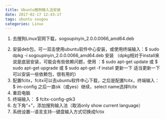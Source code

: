 ```yaml
---
title: Ubuntu搜狗输入法安装
date: 2017-02-17 12:43:17
tags: ubuntu sougou
categories: Linux
---
```

1. 去搜狗Linux官网下载，sogoupinyin_2.0.0.0066_amd64.deb
<!--more-->
2. 安装deb包，可一双击使用ubuntu软件中心安装，或使用终端输入：$ sudo dpkg -i sogoupinyin_2.0.0.0066_amd64.deb  安装
   （dpkg相对于install来说是底层安装，可能会有些依赖问题，使用 ：$ sudo apt-get update 或 $ sudo apt-get upgrade 或 $ sudo apt-get -f install 更新一下
       适当更新一下可以安装一些依赖包，很有用的）
3. 配置fcitx，fcitx可以去ubuntu软件中心下载，之后是配置fcitx，终端输入： $ im-config   之后一直ok（或yes）继续，select name选择fcitx
4. 重启电脑
5. 终端输入： $ fcitx-config-gtk3 
6. 左下角“+”，添加搜狗输入法（取消only show current language）
7. 系统设置--语言支持--键盘输入方式切换成fctix
